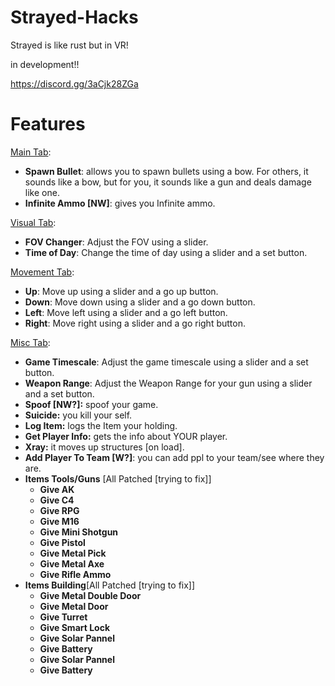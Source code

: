 # Strayed-Hacks
Strayed is like rust but in VR!

in development!!

https://discord.gg/3aCjk28ZGa


# Features


[Main Tab](<https://raw.githubusercontent.com/official-notfishvr/Strayed-Hacks/main/Pics/Main.png>):

- **Spawn Bullet**: allows you to spawn bullets using a bow. For others, it sounds like a bow, but for you, it sounds like a gun and deals damage like one.
- **Infinite Ammo [NW]**: gives you Infinite ammo.

[Visual Tab](<https://raw.githubusercontent.com/official-notfishvr/Strayed-Hacks/main/Pics/Visual.png>):

- **FOV Changer**: Adjust the FOV using a slider.
- **Time of Day**: Change the time of day using a slider and a set button.

[Movement Tab](<https://raw.githubusercontent.com/official-notfishvr/Strayed-Hacks/main/Pics/Movement.png>):

- **Up**: Move up using a slider and a go up button.
- **Down**: Move down using a slider and a go down button.
- **Left**: Move left using a slider and a go left button.
- **Right**: Move right using a slider and a go right button.

[Misc Tab](<https://raw.githubusercontent.com/official-notfishvr/Strayed-Hacks/main/Pics/Misc.png>):

- **Game Timescale**: Adjust the game timescale using a slider and a set button.
- **Weapon Range**: Adjust the Weapon Range for your gun using a slider and a set button.
- **Spoof [NW?]:** spoof your game.
- **Suicide:** you kill your self.
- **Log Item:** logs the Item your holding.
- **Get Player Info:** gets the info about YOUR player.
- **Xray:** it moves up structures [on load].
- **Add Player To Team [W?]**: you can add ppl to your team/see where they are.
- **Items Tools/Guns** [All Patched [trying to fix]]
  - **Give AK** 
  - **Give C4** 
  - **Give RPG** 
  - **Give M16** 
  - **Give Mini Shotgun** 
  - **Give Pistol** 
  - **Give Metal Pick** 
  - **Give Metal Axe** 
  - **Give Rifle Ammo**
- **Items Building**[All Patched [trying to fix]]
  - **Give Metal Double Door**
  - **Give Metal Door**
  - **Give Turret**
  - **Give Smart Lock**
  - **Give Solar Pannel**
  - **Give Battery**
  - **Give Solar Pannel**
  - **Give Battery**
